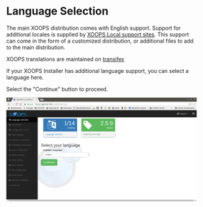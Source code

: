 # Language Selection

The main XOOPS distribution comes with English support. Support for additional
locales is supplied by [XOOPS Local support sites](http://www.xoops.org/modules/xoopspartners/).
This support can come in the form of a customized distribution, or additional
files to add to the main distribution.

XOOPS translations are maintained on [transifex](https://www.transifex.com/xoops/public/)

If your XOOPS Installer has additional language support, you can select a language here.

Select the "Continue" button to proceed.

![XOOPS Installer Language](../../assets/installer-01.png)
